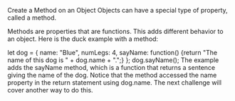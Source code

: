 Create a Method on an Object
Objects can have a special type of property, called a method.

Methods are properties that are functions. This adds different behavior to an object. Here is the duck example with a method:

let dog = {
  name: "Blue",
  numLegs: 4,
  sayName: function() {return "The name of this dog is " + dog.name + ".";}
};
dog.sayName();
The example adds the sayName method, which is a function that returns a sentence giving the name of the dog. Notice that the method accessed the name property in the return statement using dog.name. The next challenge will cover another way to do this.